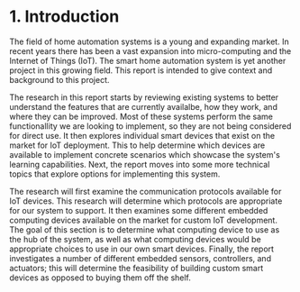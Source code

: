 # 1. Introduction

The field of home automation systems is a young and expanding market. In recent years there has
been a vast expansion into micro-computing and the Internet of Things (IoT). The smart home automation
system is yet another project in this growing field. This report is intended to give context and
background to this project.

The research in this report starts by reviewing existing systems to better understand the features
that are currently availalbe, how they work, and where they can be improved. Most of these systems 
perform the same functionallity we are looking to implement, so they are not being considered for 
direct use. It then explores individual smart devices that exist on the market for IoT deployment. 
This to help determine which devices are available to implement concrete scenarios which showcase 
the system's learning capabilities. Next, the report moves into some more technical topics that explore
options for implementing this system. 

The research will first examine the communication protocols available for IoT devices. This research will
determine which protocols are appropriate for our system to support. It then examines some different embedded
computing devices available on the market for custom IoT development. The goal of this section is to determine
what computing device to use as the hub of the system, as well as what computing devices would be appropriate
choices to use in our own smart devices. Finally, the report investigates a number of different embedded 
sensors, controllers, and actuators; this will determine the feasibility of building custom smart devices
as opposed to buying them off the shelf.



